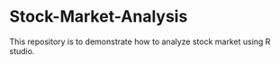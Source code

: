 # Stock-Market-Analysis
This repository is to demonstrate how to analyze stock market using R studio.
